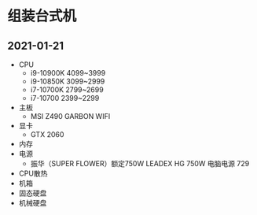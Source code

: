 # 组装台式机

## 2021-01-21

- CPU
  - i9-10900K   4099~3999
  - i9-10850K   3099~2999
  - i7-10700K   2799~2699
  - i7-10700    2399~2299
- 主板
  - MSI Z490 GARBON WIFI
- 显卡
  - GTX 2060
- 内存
- 电源
  - 振华（SUPER FLOWER）额定750W LEADEX HG 750W 电脑电源    729
- CPU散热
- 机箱
- 固态硬盘
- 机械硬盘